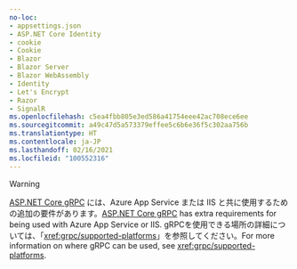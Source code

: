 ```yaml
---
no-loc:
- appsettings.json
- ASP.NET Core Identity
- cookie
- Cookie
- Blazor
- Blazor Server
- Blazor WebAssembly
- Identity
- Let's Encrypt
- Razor
- SignalR
ms.openlocfilehash: c5ea4fbb805e3ed586a41754eee42ac708ece6ee
ms.sourcegitcommit: a49c47d5a573379effee5c6b6e36f5c302aa756b
ms.translationtype: HT
ms.contentlocale: ja-JP
ms.lasthandoff: 02/16/2021
ms.locfileid: "100552316"
---
```

> [!WARNING]
> <span data-ttu-id="e0604-101">[ASP.NET Core gRPC](xref:grpc/index) には、Azure App Service または IIS と共に使用するための追加の要件があります。</span><span class="sxs-lookup"><span data-stu-id="e0604-101">[ASP.NET Core gRPC](xref:grpc/index) has extra requirements for being used with Azure App Service or IIS.</span></span> <span data-ttu-id="e0604-102">gRPCを使用できる場所の詳細については、「<xref:grpc/supported-platforms>」を参照してください。</span><span class="sxs-lookup"><span data-stu-id="e0604-102">For more information on where gRPC can be used, see <xref:grpc/supported-platforms>.</span></span>
